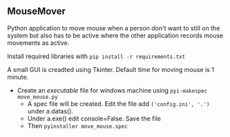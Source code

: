 ## MouseMover ##

Python application to move mouse when a person don't want to still on the system but also has to be active where the other application records mouse movements as active.

Install required libraries with `pip install -r requirements.txt`

A small GUI is creadted using Tkinter.
Default time for moving mouse is 1 minute.

* Create an _executable_ file for windows machine using `pyi-makespec move_mouse.py`
  * A spec file will be created. Edit the file add `('config.ini', '.')` under a.datas(). 
  * Under a.exe() edit console=False. Save the file
  * Then `pyinstaller move_mouse.spec`
